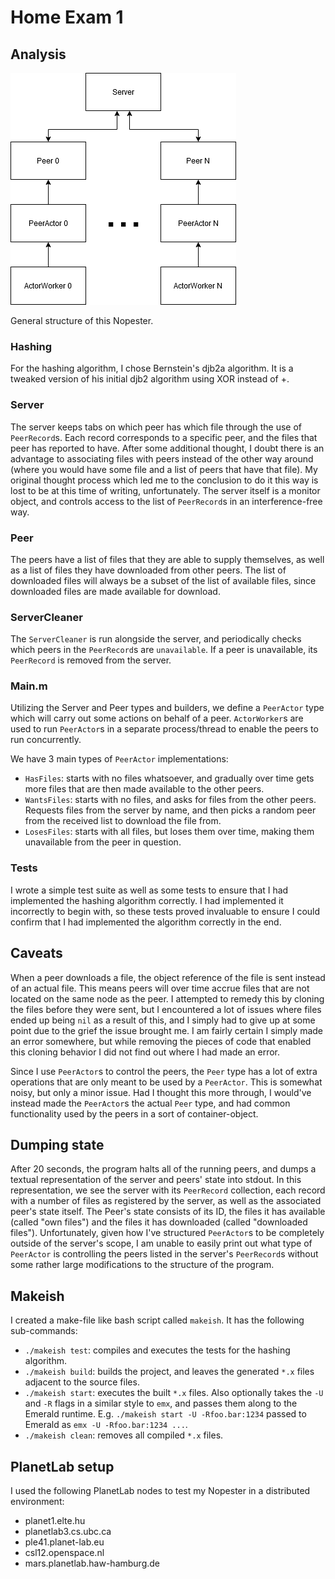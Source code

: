 # Home Exam 1

## Analysis

![Nopester diagram](./Nopester%20diagram.png)

General structure of this Nopester.

### Hashing

For the hashing algorithm, I chose Bernstein's djb2a algorithm. It is a tweaked
version of his initial djb2 algorithm using XOR instead of +.

### Server

The server keeps tabs on which peer has which file through the use of
`PeerRecord`s. Each record corresponds to a specific peer, and the files that
peer has reported to have. After some additional thought, I doubt there is an
advantage to associating files with peers instead of the other way around
(where you would have some file and a list of peers that have that file). My
original thought process which led me to the conclusion to do it this way is
lost to be at this time of writing, unfortunately. The server itself is a
monitor object, and controls access to the list of `PeerRecord`s in an
interference-free way.

### Peer

The peers have a list of files that they are able to supply themselves, as well
as a list of files they have downloaded from other peers. The list of
downloaded files will always be a subset of the list of available files, since
downloaded files are made available for download.

### ServerCleaner

The `ServerCleaner` is run alongside the server, and periodically checks which
peers in the `PeerRecord`s are `unavailable`. If a peer is unavailable, its
`PeerRecord` is removed from the server.

### Main.m

Utilizing the Server and Peer types and builders, we define a `PeerActor` type
which will carry out some actions on behalf of a peer. `ActorWorker`s are used
to run `PeerActor`s in a separate process/thread to enable the peers to run
concurrently.

We have 3 main types of `PeerActor` implementations:

- `HasFiles`: starts with no files whatsoever, and gradually over time gets
  more files that are then made available to the other peers.
- `WantsFiles`: starts with no files, and asks for files from the other peers.
  Requests files from the server by name, and then picks a random peer from the
  received list to download the file from.
- `LosesFiles`: starts with all files, but loses them over time, making them
  unavailable from the peer in question.

### Tests

I wrote a simple test suite as well as some tests to ensure that I had
implemented the hashing algorithm correctly. I had implemented it incorrectly
to begin with, so these tests proved invaluable to ensure I could confirm that
I had implemented the algorithm correctly in the end.

## Caveats

When a peer downloads a file, the object reference of the file is sent instead
of an actual file. This means peers will over time accrue files that are not
located on the same node as the peer. I attempted to remedy this by cloning the
files before they were sent, but I encountered a lot of issues where files
ended up being `nil` as a result of this, and I simply had to give up at some
point due to the grief the issue brought me. I am fairly certain I simply made
an error somewhere, but while removing the pieces of code that enabled this
cloning behavior I did not find out where I had made an error.

Since I use `PeerActor`s to control the peers, the `Peer` type has a lot of
extra operations that are only meant to be used by a `PeerActor`. This is
somewhat noisy, but only a minor issue. Had I thought this more through, I
would've instead made the `PeerActor`s the actual `Peer` type, and had common
functionality used by the peers in a sort of container-object.

## Dumping state

After 20 seconds, the program halts all of the running peers, and dumps a
textual representation of the server and peers' state into stdout. In this
representation, we see the server with its `PeerRecord` collection, each
record with a number of files as registered by the server, as well as the
associated peer's state itself. The Peer's state consists of its ID, the files
it has available (called "own files") and the files it has downloaded
(called "downloaded files"). Unfortunately, given how I've structured
`PeerActor`s to be completely outside of the server's scope, I am unable to
easily print out what type of `PeerActor` is controlling the peers listed in
the server's `PeerRecord`s without some rather large modifications to the
structure of the program.

## Makeish

I created a make-file like bash script called `makeish`. It has the following
sub-commands:

- `./makeish test`: compiles and executes the tests for the hashing algorithm.
- `./makeish build`: builds the project, and leaves the generated `*.x` files
  adjacent to the source files.
- `./makeish start`: executes the built `*.x` files. Also optionally takes
  the `-U` and `-R` flags in a similar style to `emx`, and passes them along to
  the Emerald runtime. E.g. `./makeish start -U -Rfoo.bar:1234` passed to
  Emerald as `emx -U -Rfoo.bar:1234 ...`.
- `./makeish clean`: removes all compiled `*.x` files.

## PlanetLab setup

I used the following PlanetLab nodes to test my Nopester in a distributed
environment:

- planet1.elte.hu
- planetlab3.cs.ubc.ca
- ple41.planet-lab.eu
- csl12.openspace.nl
- mars.planetlab.haw-hamburg.de
